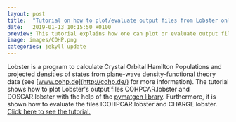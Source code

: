 ```yaml
---
layout: post
title:  "Tutorial on how to plot/evaluate output files from Lobster online"
date:   2019-01-13 10:15:50 +0100
preview: This tutorial explains how one can plot or evaluate output files from Lobster with the help of the pymatgen library.
image: images/COHP.png
categories: jekyll update
---
```


Lobster is a program to calculate Crystal Orbital Hamilton Populations and projected densities of states from plane-wave density-functional theory data (see [www.cohp.de](http://cohp.de/) for more information). The tutorial shows how to plot Lobster's output files COHPCAR.lobster and DOSCAR.lobster with the help of the [pymatgen library](http://pymatgen.org/). Furthermore, it is shown how to evaluate the files ICOHPCAR.lobster and CHARGE.lobster. [Click here to see the tutorial.]() 

